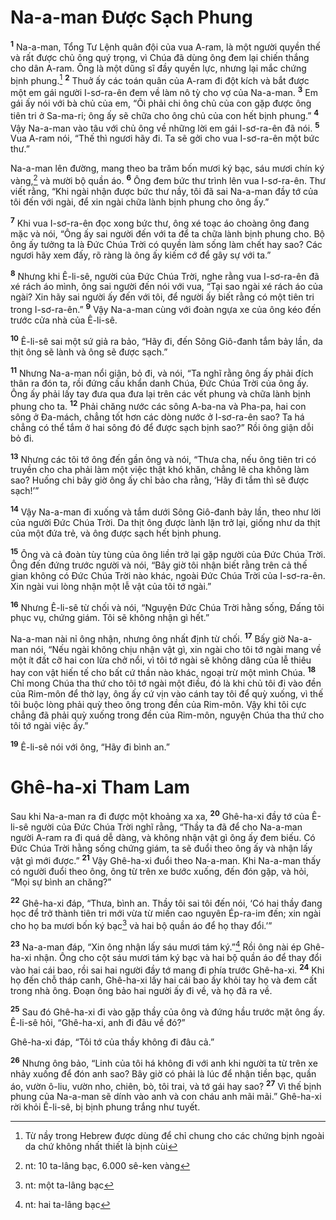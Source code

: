 # Na-a-man Ðược Sạch Phung
<sup><b>1</b></sup> Na-a-man, Tổng Tư Lệnh quân đội của vua A-ram, là một người quyền thế và rất được chủ ông quý trọng, vì Chúa đã dùng ông đem lại chiến thắng cho dân A-ram. Ông là một dũng sĩ đầy quyền lực, nhưng lại mắc chứng bịnh phung.[^1-c46c497d-6ba3-4776-97eb-a29342e14446] <sup><b>2</b></sup> Thuở ấy các toán quân của A-ram đi đột kích và bắt được một em gái người I-sơ-ra-ên đem về làm nô tỳ cho vợ của Na-a-man. <sup><b>3</b></sup> Em gái ấy nói với bà chủ của em, “Ôi phải chi ông chủ của con gặp được ông tiên tri ở Sa-ma-ri; ông ấy sẽ chữa cho ông chủ của con hết bịnh phung.” <sup><b>4</b></sup> Vậy Na-a-man vào tâu với chủ ông về những lời em gái I-sơ-ra-ên đã nói. <sup><b>5</b></sup> Vua A-ram nói, “Thế thì ngươi hãy đi. Ta sẽ gởi cho vua I-sơ-ra-ên một bức thư.”

Na-a-man lên đường, mang theo ba trăm bốn mươi ký bạc, sáu mươi chín ký vàng,[^2-c46c497d-6ba3-4776-97eb-a29342e14446] và mười bộ quần áo. <sup><b>6</b></sup> Ông đem bức thư trình lên vua I-sơ-ra-ên. Thư viết rằng, “Khi ngài nhận được bức thư nầy, tôi đã sai Na-a-man đầy tớ của tôi đến với ngài, để xin ngài chữa lành bịnh phung cho ông ấy.”

<sup><b>7</b></sup> Khi vua I-sơ-ra-ên đọc xong bức thư, ông xé toạc áo choàng ông đang mặc và nói, “Ông ấy sai người đến với ta để ta chữa lành bịnh phung cho. Bộ ông ấy tưởng ta là Ðức Chúa Trời có quyền làm sống làm chết hay sao? Các ngươi hãy xem đấy, rõ ràng là ông ấy kiếm cớ để gây sự với ta.”

<sup><b>8</b></sup> Nhưng khi Ê-li-sê, người của Ðức Chúa Trời, nghe rằng vua I-sơ-ra-ên đã xé rách áo mình, ông sai người đến nói với vua, “Tại sao ngài xé rách áo của ngài? Xin hãy sai người ấy đến với tôi, để người ấy biết rằng có một tiên tri trong I-sơ-ra-ên.” <sup><b>9</b></sup> Vậy Na-a-man cùng với đoàn ngựa xe của ông kéo đến trước cửa nhà của Ê-li-sê.

<sup><b>10</b></sup> Ê-li-sê sai một sứ giả ra bảo, “Hãy đi, đến Sông Giô-đanh tắm bảy lần, da thịt ông sẽ lành và ông sẽ được sạch.”

<sup><b>11</b></sup> Nhưng Na-a-man nổi giận, bỏ đi, và nói, “Ta nghĩ rằng ông ấy phải đích thân ra đón ta, rồi đứng cầu khẩn danh Chúa, Ðức Chúa Trời của ông ấy. Ông ấy phải lấy tay đưa qua đưa lại trên các vết phung và chữa lành bịnh phung cho ta. <sup><b>12</b></sup> Phải chăng nước các sông A-ba-na và Pha-pa, hai con sông ở Ða-mách, chẳng tốt hơn các dòng nước ở I-sơ-ra-ên sao? Ta há chẳng có thể tắm ở hai sông đó để được sạch bịnh sao?” Rồi ông giận dỗi bỏ đi.

<sup><b>13</b></sup> Nhưng các tôi tớ ông đến gần ông và nói, “Thưa cha, nếu ông tiên tri có truyền cho cha phải làm một việc thật khó khăn, chẳng lẽ cha không làm sao? Huống chi bây giờ ông ấy chỉ bảo cha rằng, ‘Hãy đi tắm thì sẽ được sạch!’”

<sup><b>14</b></sup> Vậy Na-a-man đi xuống và tắm dưới Sông Giô-đanh bảy lần, theo như lời của người Ðức Chúa Trời. Da thịt ông được lành lặn trở lại, giống như da thịt của một đứa trẻ, và ông được sạch hết bịnh phung.

<sup><b>15</b></sup> Ông và cả đoàn tùy tùng của ông liền trở lại gặp người của Ðức Chúa Trời. Ông đến đứng trước người và nói, “Bây giờ tôi nhận biết rằng trên cả thế gian không có Ðức Chúa Trời nào khác, ngoài Ðức Chúa Trời của I-sơ-ra-ên. Xin ngài vui lòng nhận một lễ vật của tôi tớ ngài.”

<sup><b>16</b></sup> Nhưng Ê-li-sê từ chối và nói, “Nguyện Ðức Chúa Trời hằng sống, Ðấng tôi phục vụ, chứng giám. Tôi sẽ không nhận gì hết.”

Na-a-man nài nỉ ông nhận, nhưng ông nhất định từ chối. <sup><b>17</b></sup> Bấy giờ Na-a-man nói, “Nếu ngài không chịu nhận vật gì, xin ngài cho tôi tớ ngài mang về một ít đất cỡ hai con lừa chở nổi, vì tôi tớ ngài sẽ không dâng của lễ thiêu hay con vật hiến tế cho bất cứ thần nào khác, ngoại trừ một mình Chúa. <sup><b>18</b></sup> Chỉ mong Chúa tha thứ cho tôi tớ ngài một điều, đó là khi chủ tôi đi vào đền của Rim-môn để thờ lạy, ông ấy cứ vịn vào cánh tay tôi để quỳ xuống, vì thế tôi buộc lòng phải quỳ theo ông trong đền của Rim-môn. Vậy khi tôi cực chẳng đã phải quỳ xuống trong đền của Rim-môn, nguyện Chúa tha thứ cho tôi tớ ngài việc ấy.”

<sup><b>19</b></sup> Ê-li-sê nói với ông, “Hãy đi bình an.”

# Ghê-ha-xi Tham Lam
Sau khi Na-a-man ra đi được một khoảng xa xa, <sup><b>20</b></sup> Ghê-ha-xi đầy tớ của Ê-li-sê người của Ðức Chúa Trời nghĩ rằng, “Thầy ta đã để cho Na-a-man người A-ram ra đi quá dễ dàng, và không nhận vật gì ông ấy đem biếu. Có Ðức Chúa Trời hằng sống chứng giám, ta sẽ đuổi theo ông ấy và nhận lấy vật gì mới được.” <sup><b>21</b></sup> Vậy Ghê-ha-xi đuổi theo Na-a-man. Khi Na-a-man thấy có người đuổi theo ông, ông từ trên xe bước xuống, đến đón gặp, và hỏi, “Mọi sự bình an chăng?”

<sup><b>22</b></sup> Ghê-ha-xi đáp, “Thưa, bình an. Thầy tôi sai tôi đến nói, ‘Có hai thầy đang học để trở thành tiên tri mới vừa từ miền cao nguyên Ép-ra-im đến; xin ngài cho họ ba mươi bốn ký bạc[^3-c46c497d-6ba3-4776-97eb-a29342e14446] và hai bộ quần áo để họ thay đổi.’”

<sup><b>23</b></sup> Na-a-man đáp, “Xin ông nhận lấy sáu mươi tám ký.”[^4-c46c497d-6ba3-4776-97eb-a29342e14446] Rồi ông nài ép Ghê-ha-xi nhận. Ông cho cột sáu mươi tám ký bạc và hai bộ quần áo để thay đổi vào hai cái bao, rồi sai hai người đầy tớ mang đi phía trước Ghê-ha-xi. <sup><b>24</b></sup> Khi họ đến chỗ tháp canh, Ghê-ha-xi lấy hai cái bao ấy khỏi tay họ và đem cất trong nhà ông. Ðoạn ông bảo hai người ấy đi về, và họ đã ra về.

<sup><b>25</b></sup> Sau đó Ghê-ha-xi đi vào gặp thầy của ông và đứng hầu trước mặt ông ấy. Ê-li-sê hỏi, “Ghê-ha-xi, anh đi đâu về đó?”

Ghê-ha-xi đáp, “Tôi tớ của thầy không đi đâu cả.”

<sup><b>26</b></sup> Nhưng ông bảo, “Linh của tôi há không đi với anh khi người ta từ trên xe nhảy xuống để đón anh sao? Bây giờ có phải là lúc để nhận tiền bạc, quần áo, vườn ô-liu, vườn nho, chiên, bò, tôi trai, và tớ gái hay sao? <sup><b>27</b></sup> Vì thế bịnh phung của Na-a-man sẽ dính vào anh và con cháu anh mãi mãi.” Ghê-ha-xi rời khỏi Ê-li-sê, bị bịnh phung trắng như tuyết.

[^1-c46c497d-6ba3-4776-97eb-a29342e14446]: Từ nầy trong Hebrew được dùng để chỉ chung cho các chứng bịnh ngoài da chứ không nhất thiết là bịnh cùi
[^2-c46c497d-6ba3-4776-97eb-a29342e14446]: nt: 10 ta-lâng bạc, 6.000 sê-ken vàng
[^3-c46c497d-6ba3-4776-97eb-a29342e14446]: nt: một ta-lâng bạc
[^4-c46c497d-6ba3-4776-97eb-a29342e14446]: nt: hai ta-lâng bạc